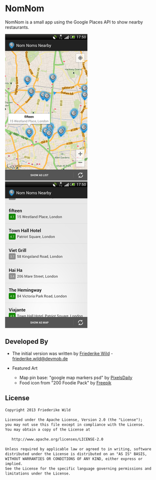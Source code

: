 NomNom
===============

NomNom is a small app using the Google Places API to show nearby restaurants.

![Map Screenshot](raw/screenshot_map.png "Map Screenshot") ![List Screenshot](raw/screenshot_list.png "List Screenshot")

Developed By
------------

* The initial version was written by <a href="https://plus.google.com/117518039262793648233?rel=author">Friederike Wild</a> - <friederike.wild@devmob.de>

* Featured Art
  * Map pin base: "google map markers psd" by [PixelsDaily](http://pixelsdaily.com/)
  * Food icon from "200 Foodie Pack" by [Freepik](http://www.freepik.com/)
  

License
-------

    Copyright 2013 Friederike Wild

    Licensed under the Apache License, Version 2.0 (the "License");
    you may not use this file except in compliance with the License.
    You may obtain a copy of the License at

       http://www.apache.org/licenses/LICENSE-2.0

    Unless required by applicable law or agreed to in writing, software
    distributed under the License is distributed on an "AS IS" BASIS,
    WITHOUT WARRANTIES OR CONDITIONS OF ANY KIND, either express or implied.
    See the License for the specific language governing permissions and
    limitations under the License.
